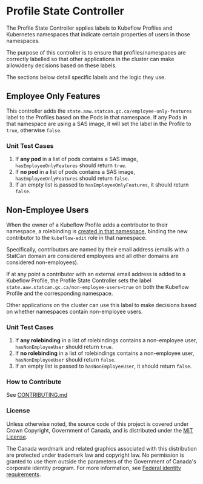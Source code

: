 # Profile State Controller

The Profile State Controller applies labels to Kubeflow Profiles and Kubernetes namespaces that indicate certain properties of users in those namespaces.

The purpose of this controller is to ensure that profiles/namespaces are correctly labelled so that other applications in the cluster can make allow/deny decisions based on these labels.

The sections below detail specific labels and the logic they use.

## Employee Only Features

This controller adds the `state.aaw.statcan.gc.ca/employee-only-features` label to the Profiles based on the Pods in that namespace.
If any Pods in that namespace are using a SAS image, it will set the label in the Profile to `true`, otherwise `false`.

### Unit Test Cases

1. If **any pod** in a list of pods contains a SAS image, `hasEmployeeOnlyFeatures` should return `true`.
2. If **no pod** in a list of pods contains a SAS image,  `hasEmployeeOnlyFeatures` should return `false`.
3. If an empty list is passed to `hasEmployeeOnlyFeatures`, it should return `false`.

## Non-Employee Users

When the owner of a Kubeflow Profile adds a contributor to their namespace, a rolebinding is [created in that namespace](https://www.kubeflow.org/docs/components/multi-tenancy/getting-started/#managing-contributors-manually), binding the new contributor to the `kubeflow-edit` role in that namespace.

Specifically, contributors are named by their email address (emails with a StatCan domain are considered employees and all other domains are considered non-employees).

If at any point a contributor with an external email address is added to a Kubeflow Profile, the Profile State Controller sets the label `state.aaw.statcan.gc.ca/non-employee-users=true` on both the Kubeflow Profile and the corresponding namespace.

Other applications on the cluster can use this label to make decisions based on whether namespaces contain non-employee users.

### Unit Test Cases

1. If **any rolebinding** in a list of rolebindings contains a non-employee user, `hasNonEmployeeUser` should return `true`.
2. If **no rolebinding** in a list of rolebindings contains a non-employee user, `hasNonEmployeeUser` should return `false`.
3. If an empty list is passed to `hasNonEmployeeUser`, it should return `false`.


### How to Contribute

See [CONTRIBUTING.md](CONTRIBUTING.md)

### License

Unless otherwise noted, the source code of this project is covered under Crown Copyright, Government of Canada, and is distributed under the [MIT License](LICENSE).

The Canada wordmark and related graphics associated with this distribution are protected under trademark law and copyright law.
No permission is granted to use them outside the parameters of the Government of Canada's corporate identity program.
For more information, see [Federal identity requirements](https://www.canada.ca/en/treasury-board-secretariat/topics/government-communications/federal-identity-requirements.html).
